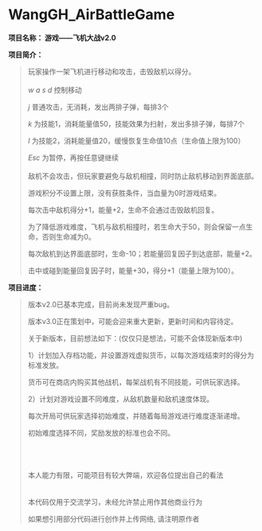 # WangGH_AirBattleGame

**项目名称：           游戏——飞机大战v2.0**

**项目简介：**
  
  > 玩家操作一架飞机进行移动和攻击，击毁敌机以得分。
  >   <br/><br/>
  > *w a s d* 控制移动
  >
  > *j*  普通攻击，无消耗，发出两排子弹，每排3个
  >
  > *k* 为技能1，消耗能量值50，技能效果为扫射，发出多排子弹，每排7个
  >
  > *l*  为技能2，消耗能量值20，缓慢恢复生命值10点（生命值上限为100）
  >
  > *Esc* 为暂停，再按任意键继续 
  >   <br/><br/>
  > 敌机不会攻击，但玩家要避免与敌机相撞，同时防止敌机移动到界面底部。 
  >
  > 游戏积分不设置上限，没有获胜条件，当血量为0时游戏结束。
  >
  > 每次击中敌机得分+1，能量+2，生命不会通过击毁敌机回复。
  >
  > 为了降低游戏难度，飞机与敌机相撞时，若生命大于50，则会保留一点生命，否则生命减为0。
  >
  > 每次敌机到达界面底部时，生命-10；若能量回复因子到达底部，能量+2。
  >
  > 击中或碰到能量回复因子时，能量+30，得分+1（能量上限为100）。

**项目进度：**

  > 版本v2.0已基本完成，目前尚未发现严重bug。
  >
  > 版本v3.0正在策划中，可能会迎来重大更新，更新时间和内容待定。
  >
  > 关于新版本，目前想法如下：(仅仅只是想法，可能不会体现新版本中)
  >
  > 1）计划加入存档功能，并设置游戏虚拟货币，以每次游戏结束时的得分为标准发放。
  >
  >    货币可在商店内购买其他战机，每架战机有不同技能，可供玩家选择。
  >    
  > 2）计划对游戏设置不同难度，从敌机数量和敌机速度体现。
  >
  >    每次开局可供玩家选择初始难度，并随着每局游戏进行难度逐渐递增。
  >    
  >    初始难度选择不同，奖励发放的标准也会不同。
  >                             
  >   <br/>     <br/>            
  > 本人能力有限，可能项目有较大弊端，欢迎各位提出自己的看法
  >   <br/>  <br/>                                               
  > 本代码仅用于交流学习，未经允许禁止用作其他商业行为
  > 
  > 如果想引用部分代码进行创作并上传网络, 请注明原作者
  
